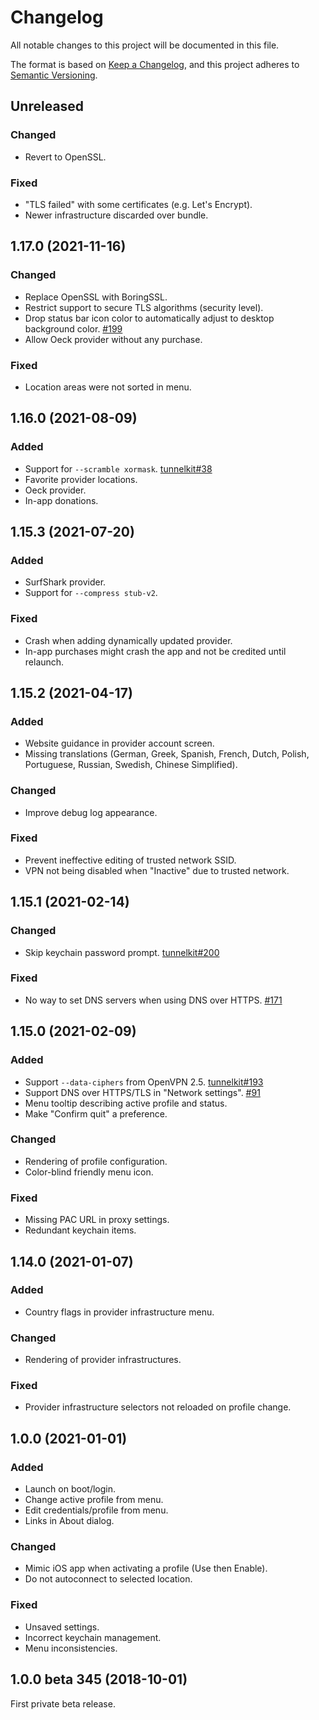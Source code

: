 # Changelog

All notable changes to this project will be documented in this file.

The format is based on [Keep a Changelog](https://keepachangelog.com/en/1.0.0/),
and this project adheres to [Semantic Versioning](https://semver.org/spec/v2.0.0.html).

## Unreleased

### Changed

- Revert to OpenSSL.

### Fixed

- "TLS failed" with some certificates (e.g. Let's Encrypt).
- Newer infrastructure discarded over bundle.

## 1.17.0 (2021-11-16)

### Changed

- Replace OpenSSL with BoringSSL.
- Restrict support to secure TLS algorithms (security level).
- Drop status bar icon color to automatically adjust to desktop background color. [#199](https://github.com/passepartoutvpn/passepartout-apple/issues/199)
- Allow Oeck provider without any purchase.

### Fixed

- Location areas were not sorted in menu.

## 1.16.0 (2021-08-09)

### Added

- Support for `--scramble xormask`. [tunnelkit#38](https://github.com/passepartoutvpn/tunnelkit/issues/38)
- Favorite provider locations.
- Oeck provider.
- In-app donations.

## 1.15.3 (2021-07-20)

### Added

- SurfShark provider.
- Support for `--compress stub-v2`.

### Fixed

- Crash when adding dynamically updated provider.
- In-app purchases might crash the app and not be credited until relaunch.

## 1.15.2 (2021-04-17)

### Added

- Website guidance in provider account screen.
- Missing translations (German, Greek, Spanish, French, Dutch, Polish, Portuguese, Russian, Swedish, Chinese Simplified).

### Changed

- Improve debug log appearance.

### Fixed

- Prevent ineffective editing of trusted network SSID.
- VPN not being disabled when "Inactive" due to trusted network.

## 1.15.1 (2021-02-14)

### Changed

- Skip keychain password prompt. [tunnelkit#200](https://github.com/passepartoutvpn/tunnelkit/issues/200)

### Fixed

- No way to set DNS servers when using DNS over HTTPS. [#171](https://github.com/passepartoutvpn/passepartout-apple/issues/171)

## 1.15.0 (2021-02-09)

### Added

- Support `--data-ciphers` from OpenVPN 2.5. [tunnelkit#193](https://github.com/passepartoutvpn/tunnelkit/issues/193)
- Support DNS over HTTPS/TLS in "Network settings". [#91](https://github.com/passepartoutvpn/passepartout-apple/issues/91)
- Menu tooltip describing active profile and status.
- Make "Confirm quit" a preference.

### Changed

- Rendering of profile configuration.
- Color-blind friendly menu icon.

### Fixed

- Missing PAC URL in proxy settings.
- Redundant keychain items.

## 1.14.0 (2021-01-07)

### Added

- Country flags in provider infrastructure menu.

### Changed

- Rendering of provider infrastructures.

### Fixed

- Provider infrastructure selectors not reloaded on profile change.

## 1.0.0 (2021-01-01)

### Added

- Launch on boot/login.
- Change active profile from menu.
- Edit credentials/profile from menu.
- Links in About dialog.

### Changed

- Mimic iOS app when activating a profile (Use then Enable).
- Do not autoconnect to selected location.

### Fixed

- Unsaved settings.
- Incorrect keychain management.
- Menu inconsistencies.

## 1.0.0 beta 345 (2018-10-01)

First private beta release.
